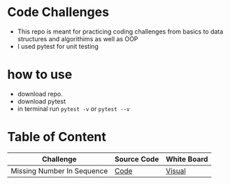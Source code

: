 # Code Challenges
* This repo is meant for practicing coding challenges from basics to data structures and algorithims as well as OOP
* I used pytest for unit testing

# how to use
* download repo.
* download pytest
* in terminal run `pytest -v` or `pytest --v`

# Table of Content
| Challenge                  | Source Code                                 | White Board                                         |
|----------------------------|---------------------------------------------|-----------------------------------------------------|
| Missing Number In Sequence | [Code](./source/basics/problems_set_two.py) | [Visual](media/find_missing_number_in_sequence.png) |
